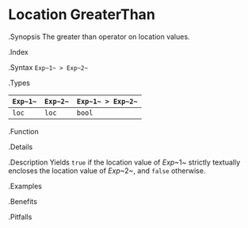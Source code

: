 # Location GreaterThan

.Synopsis
The greater than operator on location values.

.Index
>

.Syntax
`Exp~1~ > Exp~2~`

.Types


| `Exp~1~` | `Exp~2~` | `Exp~1~ > Exp~2~`  |
| --- | --- | --- |
| `loc`     |  `loc`    | `bool`                |


.Function

.Details

.Description
Yields `true` if the location value of _Exp_~1~ strictly textually encloses
the location value of _Exp_~2~, and `false` otherwise.

.Examples

.Benefits

.Pitfalls

